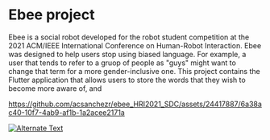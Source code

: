 # Ebee project

Ebee is a social robot developed for the robot student competition at the 2021 ACM/IEEE International Conference on Human-Robot Interaction. 
Ebee was designed to help users stop using biased language. For example, a user that tends to refer to a gruop of people as "guys" might want to change that term for a more gender-inclusive one.
This project contains the Flutter application that allows users to store the words that they wish to become more aware of, and 

https://github.com/acsanchezr/ebee_HRI2021_SDC/assets/24417887/6a38ac40-10f7-4ab9-af1b-1a2acee2171a

[![Alternate Text]({image-url})]({https://github.com/acsanchezr/ebee_HRI2021_SDC/assets/24417887/6a38ac40-10f7-4ab9-af1b-1a2acee2171a} "Link Title")
